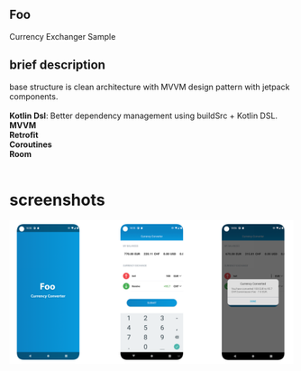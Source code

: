 ## Foo ##
Currency Exchanger Sample


## brief description ##

base structure is clean architecture with MVVM design pattern with jetpack components. <br/><br/>
**Kotlin Dsl**: Better dependency management using buildSrc + Kotlin DSL. <br/>
**MVVM**<br/>
**Retrofit**<br/>
**Coroutines**<br/>
**Room**<br/>
 <br/>

# screenshots #

<img src="screenshots.png" width="1000"/>



